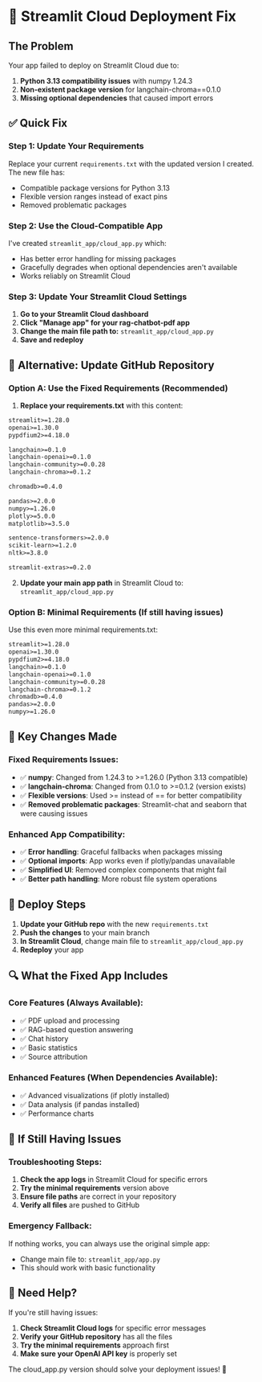 # 🚀 Streamlit Cloud Deployment Fix

## The Problem
Your app failed to deploy on Streamlit Cloud due to:
1. **Python 3.13 compatibility issues** with numpy 1.24.3
2. **Non-existent package version** for langchain-chroma==0.1.0
3. **Missing optional dependencies** that caused import errors

## ✅ Quick Fix

### Step 1: Update Your Requirements
Replace your current `requirements.txt` with the updated version I created. The new file has:
- Compatible package versions for Python 3.13
- Flexible version ranges instead of exact pins
- Removed problematic packages

### Step 2: Use the Cloud-Compatible App
I've created `streamlit_app/cloud_app.py` which:
- Has better error handling for missing packages
- Gracefully degrades when optional dependencies aren't available
- Works reliably on Streamlit Cloud

### Step 3: Update Your Streamlit Cloud Settings

1. **Go to your Streamlit Cloud dashboard**
2. **Click "Manage app" for your rag-chatbot-pdf app**
3. **Change the main file path to:** `streamlit_app/cloud_app.py`
4. **Save and redeploy**

## 🔧 Alternative: Update GitHub Repository

### Option A: Use the Fixed Requirements (Recommended)

1. **Replace your requirements.txt** with this content:
```txt
streamlit>=1.28.0
openai>=1.30.0
pypdfium2>=4.18.0

langchain>=0.1.0
langchain-openai>=0.1.0
langchain-community>=0.0.28
langchain-chroma>=0.1.2

chromadb>=0.4.0

pandas>=2.0.0
numpy>=1.26.0
plotly>=5.0.0
matplotlib>=3.5.0

sentence-transformers>=2.0.0
scikit-learn>=1.2.0
nltk>=3.8.0

streamlit-extras>=0.2.0
```

2. **Update your main app path** in Streamlit Cloud to: `streamlit_app/cloud_app.py`

### Option B: Minimal Requirements (If still having issues)

Use this even more minimal requirements.txt:
```txt
streamlit>=1.28.0
openai>=1.30.0
pypdfium2>=4.18.0
langchain>=0.1.0
langchain-openai>=0.1.0
langchain-community>=0.0.28
langchain-chroma>=0.1.2
chromadb>=0.4.0
pandas>=2.0.0
numpy>=1.26.0
```

## 🎯 Key Changes Made

### Fixed Requirements Issues:
- ✅ **numpy**: Changed from 1.24.3 to >=1.26.0 (Python 3.13 compatible)
- ✅ **langchain-chroma**: Changed from 0.1.0 to >=0.1.2 (version exists)
- ✅ **Flexible versions**: Used >= instead of == for better compatibility
- ✅ **Removed problematic packages**: Streamlit-chat and seaborn that were causing issues

### Enhanced App Compatibility:
- ✅ **Error handling**: Graceful fallbacks when packages missing
- ✅ **Optional imports**: App works even if plotly/pandas unavailable
- ✅ **Simplified UI**: Removed complex components that might fail
- ✅ **Better path handling**: More robust file system operations

## 🚀 Deploy Steps

1. **Update your GitHub repo** with the new `requirements.txt`
2. **Push the changes** to your main branch
3. **In Streamlit Cloud**, change main file to `streamlit_app/cloud_app.py`
4. **Redeploy** your app

## 🔍 What the Fixed App Includes

### Core Features (Always Available):
- ✅ PDF upload and processing
- ✅ RAG-based question answering
- ✅ Chat history
- ✅ Basic statistics
- ✅ Source attribution

### Enhanced Features (When Dependencies Available):
- ✅ Advanced visualizations (if plotly installed)
- ✅ Data analysis (if pandas installed)
- ✅ Performance charts

## 🐛 If Still Having Issues

### Troubleshooting Steps:
1. **Check the app logs** in Streamlit Cloud for specific errors
2. **Try the minimal requirements** version above
3. **Ensure file paths** are correct in your repository
4. **Verify all files** are pushed to GitHub

### Emergency Fallback:
If nothing works, you can always use the original simple app:
- Change main file to: `streamlit_app/app.py`
- This should work with basic functionality

## 📧 Need Help?

If you're still having issues:
1. **Check Streamlit Cloud logs** for specific error messages
2. **Verify your GitHub repository** has all the files
3. **Try the minimal requirements** approach first
4. **Make sure your OpenAI API key** is properly set

The cloud_app.py version should solve your deployment issues! 🎉